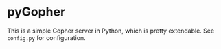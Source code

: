 # pyGopher

This is a simple Gopher server in Python, which is pretty extendable. See `config.py` for configuration.
